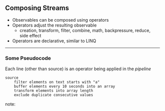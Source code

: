 ##  Composing Streams

* Observables can be composed using operators <!-- .element: class="fragment" -->
* Operators adjust the resulting observable <!-- .element: class="fragment" -->
    * creation, transform, filter, combine, math, backpressure, reduce, side effect
* Operators are declarative, similar to LINQ <!-- .element: class="fragment" -->

---

### Some Pseudocode

Each line (other than source) is an operator being applied in the _pipeline_

```plain
source
    filter elements on text starts with "a"
    buffer elements every 10 seconds into an array
    transform elements into array length
    exclude duplicate consecutive values
```

note:
